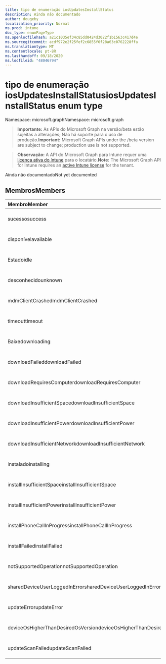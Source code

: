 ```yaml
---
title: tipo de enumeração iosUpdatesInstallStatus
description: Ainda não documentado
author: dougeby
localization_priority: Normal
ms.prod: intune
doc_type: enumPageType
ms.openlocfilehash: a21c1035ef34c85dd0424d3022f1b1563c417d4e
ms.sourcegitcommit: acdf972e2f25fef2c6855f6f28a63c0762228ffa
ms.translationtype: MT
ms.contentlocale: pt-BR
ms.lasthandoff: 09/18/2020
ms.locfileid: "48046794"
---
```

# <a name="iosupdatesinstallstatus-enum-type"></a><span data-ttu-id="6d6bd-103">tipo de enumeração iosUpdatesInstallStatus</span><span class="sxs-lookup"><span data-stu-id="6d6bd-103">iosUpdatesInstallStatus enum type</span></span>

<span data-ttu-id="6d6bd-104">Namespace: microsoft.graph</span><span class="sxs-lookup"><span data-stu-id="6d6bd-104">Namespace: microsoft.graph</span></span>

> <span data-ttu-id="6d6bd-105">**Importante:** As APIs do Microsoft Graph na versão/beta estão sujeitas a alterações; Não há suporte para o uso de produção.</span><span class="sxs-lookup"><span data-stu-id="6d6bd-105">**Important:** Microsoft Graph APIs under the /beta version are subject to change; production use is not supported.</span></span>

> <span data-ttu-id="6d6bd-106">**Observação:** A API do Microsoft Graph para Intune requer uma [licença ativa do Intune](https://go.microsoft.com/fwlink/?linkid=839381) para o locatário.</span><span class="sxs-lookup"><span data-stu-id="6d6bd-106">**Note:** The Microsoft Graph API for Intune requires an [active Intune license](https://go.microsoft.com/fwlink/?linkid=839381) for the tenant.</span></span>

<span data-ttu-id="6d6bd-107">Ainda não documentado</span><span class="sxs-lookup"><span data-stu-id="6d6bd-107">Not yet documented</span></span>

## <a name="members"></a><span data-ttu-id="6d6bd-108">Membros</span><span class="sxs-lookup"><span data-stu-id="6d6bd-108">Members</span></span>
|<span data-ttu-id="6d6bd-109">Membro</span><span class="sxs-lookup"><span data-stu-id="6d6bd-109">Member</span></span>|<span data-ttu-id="6d6bd-110">Valor</span><span class="sxs-lookup"><span data-stu-id="6d6bd-110">Value</span></span>|<span data-ttu-id="6d6bd-111">Descrição</span><span class="sxs-lookup"><span data-stu-id="6d6bd-111">Description</span></span>|
|:---|:---|:---|
|<span data-ttu-id="6d6bd-112">sucesso</span><span class="sxs-lookup"><span data-stu-id="6d6bd-112">success</span></span>|<span data-ttu-id="6d6bd-113">,0</span><span class="sxs-lookup"><span data-stu-id="6d6bd-113">0</span></span>|<span data-ttu-id="6d6bd-114">Ainda não documentado</span><span class="sxs-lookup"><span data-stu-id="6d6bd-114">Not yet documented</span></span>|
|<span data-ttu-id="6d6bd-115">disponível</span><span class="sxs-lookup"><span data-stu-id="6d6bd-115">available</span></span>|<span data-ttu-id="6d6bd-116">1 </span><span class="sxs-lookup"><span data-stu-id="6d6bd-116">1</span></span>|<span data-ttu-id="6d6bd-117">Ainda não documentado</span><span class="sxs-lookup"><span data-stu-id="6d6bd-117">Not yet documented</span></span>|
|<span data-ttu-id="6d6bd-118">Estado</span><span class="sxs-lookup"><span data-stu-id="6d6bd-118">idle</span></span>|<span data-ttu-id="6d6bd-119">2 </span><span class="sxs-lookup"><span data-stu-id="6d6bd-119">2</span></span>|<span data-ttu-id="6d6bd-120">Ainda não documentado</span><span class="sxs-lookup"><span data-stu-id="6d6bd-120">Not yet documented</span></span>|
|<span data-ttu-id="6d6bd-121">desconhecido</span><span class="sxs-lookup"><span data-stu-id="6d6bd-121">unknown</span></span>|<span data-ttu-id="6d6bd-122">3 </span><span class="sxs-lookup"><span data-stu-id="6d6bd-122">3</span></span>|<span data-ttu-id="6d6bd-123">Ainda não documentado</span><span class="sxs-lookup"><span data-stu-id="6d6bd-123">Not yet documented</span></span>|
|<span data-ttu-id="6d6bd-124">mdmClientCrashed</span><span class="sxs-lookup"><span data-stu-id="6d6bd-124">mdmClientCrashed</span></span>|<span data-ttu-id="6d6bd-125">-2016336109</span><span class="sxs-lookup"><span data-stu-id="6d6bd-125">-2016336109</span></span>|<span data-ttu-id="6d6bd-126">Ainda não documentado</span><span class="sxs-lookup"><span data-stu-id="6d6bd-126">Not yet documented</span></span>|
|<span data-ttu-id="6d6bd-127">timeout</span><span class="sxs-lookup"><span data-stu-id="6d6bd-127">timeout</span></span>|<span data-ttu-id="6d6bd-128">-2016333898</span><span class="sxs-lookup"><span data-stu-id="6d6bd-128">-2016333898</span></span>|<span data-ttu-id="6d6bd-129">Ainda não documentado</span><span class="sxs-lookup"><span data-stu-id="6d6bd-129">Not yet documented</span></span>|
|<span data-ttu-id="6d6bd-130">Baixe</span><span class="sxs-lookup"><span data-stu-id="6d6bd-130">downloading</span></span>|<span data-ttu-id="6d6bd-131">-2016330712</span><span class="sxs-lookup"><span data-stu-id="6d6bd-131">-2016330712</span></span>|<span data-ttu-id="6d6bd-132">Ainda não documentado</span><span class="sxs-lookup"><span data-stu-id="6d6bd-132">Not yet documented</span></span>|
|<span data-ttu-id="6d6bd-133">downloadFailed</span><span class="sxs-lookup"><span data-stu-id="6d6bd-133">downloadFailed</span></span>|<span data-ttu-id="6d6bd-134">-2016330711</span><span class="sxs-lookup"><span data-stu-id="6d6bd-134">-2016330711</span></span>|<span data-ttu-id="6d6bd-135">Ainda não documentado</span><span class="sxs-lookup"><span data-stu-id="6d6bd-135">Not yet documented</span></span>|
|<span data-ttu-id="6d6bd-136">downloadRequiresComputer</span><span class="sxs-lookup"><span data-stu-id="6d6bd-136">downloadRequiresComputer</span></span>|<span data-ttu-id="6d6bd-137">-2016330710</span><span class="sxs-lookup"><span data-stu-id="6d6bd-137">-2016330710</span></span>|<span data-ttu-id="6d6bd-138">Ainda não documentado</span><span class="sxs-lookup"><span data-stu-id="6d6bd-138">Not yet documented</span></span>|
|<span data-ttu-id="6d6bd-139">downloadInsufficientSpace</span><span class="sxs-lookup"><span data-stu-id="6d6bd-139">downloadInsufficientSpace</span></span>|<span data-ttu-id="6d6bd-140">-2016330709</span><span class="sxs-lookup"><span data-stu-id="6d6bd-140">-2016330709</span></span>|<span data-ttu-id="6d6bd-141">Ainda não documentado</span><span class="sxs-lookup"><span data-stu-id="6d6bd-141">Not yet documented</span></span>|
|<span data-ttu-id="6d6bd-142">downloadInsufficientPower</span><span class="sxs-lookup"><span data-stu-id="6d6bd-142">downloadInsufficientPower</span></span>|<span data-ttu-id="6d6bd-143">-2016330708</span><span class="sxs-lookup"><span data-stu-id="6d6bd-143">-2016330708</span></span>|<span data-ttu-id="6d6bd-144">Ainda não documentado</span><span class="sxs-lookup"><span data-stu-id="6d6bd-144">Not yet documented</span></span>|
|<span data-ttu-id="6d6bd-145">downloadInsufficientNetwork</span><span class="sxs-lookup"><span data-stu-id="6d6bd-145">downloadInsufficientNetwork</span></span>|<span data-ttu-id="6d6bd-146">-2016330707</span><span class="sxs-lookup"><span data-stu-id="6d6bd-146">-2016330707</span></span>|<span data-ttu-id="6d6bd-147">Ainda não documentado</span><span class="sxs-lookup"><span data-stu-id="6d6bd-147">Not yet documented</span></span>|
|<span data-ttu-id="6d6bd-148">instalado</span><span class="sxs-lookup"><span data-stu-id="6d6bd-148">installing</span></span>|<span data-ttu-id="6d6bd-149">-2016330706</span><span class="sxs-lookup"><span data-stu-id="6d6bd-149">-2016330706</span></span>|<span data-ttu-id="6d6bd-150">Ainda não documentado</span><span class="sxs-lookup"><span data-stu-id="6d6bd-150">Not yet documented</span></span>|
|<span data-ttu-id="6d6bd-151">installInsufficientSpace</span><span class="sxs-lookup"><span data-stu-id="6d6bd-151">installInsufficientSpace</span></span>|<span data-ttu-id="6d6bd-152">-2016330705</span><span class="sxs-lookup"><span data-stu-id="6d6bd-152">-2016330705</span></span>|<span data-ttu-id="6d6bd-153">Ainda não documentado</span><span class="sxs-lookup"><span data-stu-id="6d6bd-153">Not yet documented</span></span>|
|<span data-ttu-id="6d6bd-154">installInsufficientPower</span><span class="sxs-lookup"><span data-stu-id="6d6bd-154">installInsufficientPower</span></span>|<span data-ttu-id="6d6bd-155">-2016330704</span><span class="sxs-lookup"><span data-stu-id="6d6bd-155">-2016330704</span></span>|<span data-ttu-id="6d6bd-156">Ainda não documentado</span><span class="sxs-lookup"><span data-stu-id="6d6bd-156">Not yet documented</span></span>|
|<span data-ttu-id="6d6bd-157">installPhoneCallInProgress</span><span class="sxs-lookup"><span data-stu-id="6d6bd-157">installPhoneCallInProgress</span></span>|<span data-ttu-id="6d6bd-158">-2016330703</span><span class="sxs-lookup"><span data-stu-id="6d6bd-158">-2016330703</span></span>|<span data-ttu-id="6d6bd-159">Ainda não documentado</span><span class="sxs-lookup"><span data-stu-id="6d6bd-159">Not yet documented</span></span>|
|<span data-ttu-id="6d6bd-160">installFailed</span><span class="sxs-lookup"><span data-stu-id="6d6bd-160">installFailed</span></span>|<span data-ttu-id="6d6bd-161">-2016330702</span><span class="sxs-lookup"><span data-stu-id="6d6bd-161">-2016330702</span></span>|<span data-ttu-id="6d6bd-162">Ainda não documentado</span><span class="sxs-lookup"><span data-stu-id="6d6bd-162">Not yet documented</span></span>|
|<span data-ttu-id="6d6bd-163">notSupportedOperation</span><span class="sxs-lookup"><span data-stu-id="6d6bd-163">notSupportedOperation</span></span>|<span data-ttu-id="6d6bd-164">-2016330701</span><span class="sxs-lookup"><span data-stu-id="6d6bd-164">-2016330701</span></span>|<span data-ttu-id="6d6bd-165">Ainda não documentado</span><span class="sxs-lookup"><span data-stu-id="6d6bd-165">Not yet documented</span></span>|
|<span data-ttu-id="6d6bd-166">sharedDeviceUserLoggedInError</span><span class="sxs-lookup"><span data-stu-id="6d6bd-166">sharedDeviceUserLoggedInError</span></span>|<span data-ttu-id="6d6bd-167">-2016330699</span><span class="sxs-lookup"><span data-stu-id="6d6bd-167">-2016330699</span></span>|<span data-ttu-id="6d6bd-168">Ainda não documentado</span><span class="sxs-lookup"><span data-stu-id="6d6bd-168">Not yet documented</span></span>|
|<span data-ttu-id="6d6bd-169">updateError</span><span class="sxs-lookup"><span data-stu-id="6d6bd-169">updateError</span></span>|<span data-ttu-id="6d6bd-170">-2016330697</span><span class="sxs-lookup"><span data-stu-id="6d6bd-170">-2016330697</span></span>|<span data-ttu-id="6d6bd-171">Ainda não documentado</span><span class="sxs-lookup"><span data-stu-id="6d6bd-171">Not yet documented</span></span>|
|<span data-ttu-id="6d6bd-172">deviceOsHigherThanDesiredOsVersion</span><span class="sxs-lookup"><span data-stu-id="6d6bd-172">deviceOsHigherThanDesiredOsVersion</span></span>|<span data-ttu-id="6d6bd-173">-2016330696</span><span class="sxs-lookup"><span data-stu-id="6d6bd-173">-2016330696</span></span>|<span data-ttu-id="6d6bd-174">Ainda não documentado</span><span class="sxs-lookup"><span data-stu-id="6d6bd-174">Not yet documented</span></span>|
|<span data-ttu-id="6d6bd-175">updateScanFailed</span><span class="sxs-lookup"><span data-stu-id="6d6bd-175">updateScanFailed</span></span>|<span data-ttu-id="6d6bd-176">-2016324062</span><span class="sxs-lookup"><span data-stu-id="6d6bd-176">-2016324062</span></span>|<span data-ttu-id="6d6bd-177">Ainda não documentado</span><span class="sxs-lookup"><span data-stu-id="6d6bd-177">Not yet documented</span></span>|






